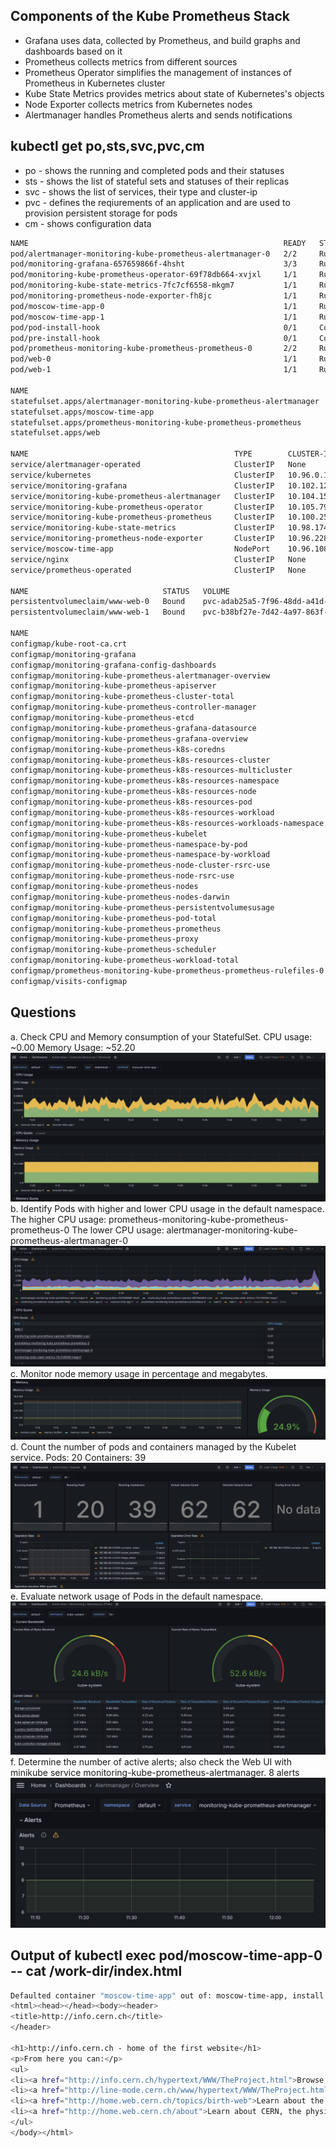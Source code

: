 ## Components of the Kube Prometheus Stack
* Grafana uses data, collected by Prometheus, and build graphs and dashboards based on it 
* Prometheus collects metrics from different sources 
* Prometheus Operator simplifies the management of instances of Prometheus in Kubernetes cluster
* Kube State Metrics provides metrics about state of Kubernetes's objects
* Node Exporter collects metrics from Kubernetes nodes
* Alertmanager handles Prometheus alerts and sends notifications


## kubectl get po,sts,svc,pvc,cm
* po - shows the running and completed pods and their statuses
* sts - shows the list of stateful sets and statuses of their replicas
* svc - shows the list of services, their type and cluster-ip
* pvc - defines the reqiurements of an application and are used to provision persistent storage for pods
* cm - shows configuration data

```bash
NAME                                                         READY   STATUS      RESTARTS   AGE
pod/alertmanager-monitoring-kube-prometheus-alertmanager-0   2/2     Running     0          98s
pod/monitoring-grafana-657659866f-4hsht                      3/3     Running     0          103s
pod/monitoring-kube-prometheus-operator-69f78db664-xvjxl     1/1     Running     0          103s
pod/monitoring-kube-state-metrics-7fc7cf6558-mkgm7           1/1     Running     0          103s
pod/monitoring-prometheus-node-exporter-fh8jc                1/1     Running     0          103s
pod/moscow-time-app-0                                        1/1     Running     0          64s
pod/moscow-time-app-1                                        1/1     Running     0          64s
pod/pod-install-hook                                         0/1     Completed   0          65s
pod/pre-install-hook                                         0/1     Completed   0          65s
pod/prometheus-monitoring-kube-prometheus-prometheus-0       2/2     Running     0          98s
pod/web-0                                                    1/1     Running     0          3m1s
pod/web-1                                                    1/1     Running     0          2m46s

NAME                                                                    READY   AGE
statefulset.apps/alertmanager-monitoring-kube-prometheus-alertmanager   1/1     98s
statefulset.apps/moscow-time-app                                        2/2     65s
statefulset.apps/prometheus-monitoring-kube-prometheus-prometheus       1/1     98s
statefulset.apps/web                                                    2/2     6d13h

NAME                                              TYPE        CLUSTER-IP       EXTERNAL-IP   PORT(S)                      AGE
service/alertmanager-operated                     ClusterIP   None             <none>        9093/TCP,9094/TCP,9094/UDP   98s
service/kubernetes                                ClusterIP   10.96.0.1        <none>        443/TCP                      35d
service/monitoring-grafana                        ClusterIP   10.102.129.149   <none>        80/TCP                       103s
service/monitoring-kube-prometheus-alertmanager   ClusterIP   10.104.156.213   <none>        9093/TCP,8080/TCP            103s
service/monitoring-kube-prometheus-operator       ClusterIP   10.105.79.252    <none>        443/TCP                      103s
service/monitoring-kube-prometheus-prometheus     ClusterIP   10.100.25.251    <none>        9090/TCP,8080/TCP            103s
service/monitoring-kube-state-metrics             ClusterIP   10.98.174.57     <none>        8080/TCP                     103s
service/monitoring-prometheus-node-exporter       ClusterIP   10.96.228.63     <none>        9100/TCP                     103s
service/moscow-time-app                           NodePort    10.96.108.127    <none>        80:31904/TCP                 65s
service/nginx                                     ClusterIP   None             <none>        80/TCP                       6d13h
service/prometheus-operated                       ClusterIP   None             <none>        9090/TCP                     98s

NAME                              STATUS   VOLUME                                     CAPACITY   ACCESS MODES   STORAGECLASS   AGE
persistentvolumeclaim/www-web-0   Bound    pvc-adab25a5-7f96-48dd-a41d-53f972b3d987   1Gi        RWO            standard       6d13h
persistentvolumeclaim/www-web-1   Bound    pvc-b38bf27e-7d42-4a97-863f-4cce332d8bed   1Gi        RWO            standard       6d13h

NAME                                                                     DATA   AGE
configmap/kube-root-ca.crt                                               1      35d
configmap/monitoring-grafana                                             1      103s
configmap/monitoring-grafana-config-dashboards                           1      103s
configmap/monitoring-kube-prometheus-alertmanager-overview               1      103s
configmap/monitoring-kube-prometheus-apiserver                           1      103s
configmap/monitoring-kube-prometheus-cluster-total                       1      103s
configmap/monitoring-kube-prometheus-controller-manager                  1      103s
configmap/monitoring-kube-prometheus-etcd                                1      103s
configmap/monitoring-kube-prometheus-grafana-datasource                  1      103s
configmap/monitoring-kube-prometheus-grafana-overview                    1      103s
configmap/monitoring-kube-prometheus-k8s-coredns                         1      103s
configmap/monitoring-kube-prometheus-k8s-resources-cluster               1      103s
configmap/monitoring-kube-prometheus-k8s-resources-multicluster          1      103s
configmap/monitoring-kube-prometheus-k8s-resources-namespace             1      103s
configmap/monitoring-kube-prometheus-k8s-resources-node                  1      103s
configmap/monitoring-kube-prometheus-k8s-resources-pod                   1      103s
configmap/monitoring-kube-prometheus-k8s-resources-workload              1      103s
configmap/monitoring-kube-prometheus-k8s-resources-workloads-namespace   1      103s
configmap/monitoring-kube-prometheus-kubelet                             1      103s
configmap/monitoring-kube-prometheus-namespace-by-pod                    1      103s
configmap/monitoring-kube-prometheus-namespace-by-workload               1      103s
configmap/monitoring-kube-prometheus-node-cluster-rsrc-use               1      103s
configmap/monitoring-kube-prometheus-node-rsrc-use                       1      103s
configmap/monitoring-kube-prometheus-nodes                               1      103s
configmap/monitoring-kube-prometheus-nodes-darwin                        1      103s
configmap/monitoring-kube-prometheus-persistentvolumesusage              1      103s
configmap/monitoring-kube-prometheus-pod-total                           1      103s
configmap/monitoring-kube-prometheus-prometheus                          1      103s
configmap/monitoring-kube-prometheus-proxy                               1      103s
configmap/monitoring-kube-prometheus-scheduler                           1      103s
configmap/monitoring-kube-prometheus-workload-total                      1      103s
configmap/prometheus-monitoring-kube-prometheus-prometheus-rulefiles-0   35     95s
configmap/visits-configmap                                               1      6d2h
```

## Questions
a. Check CPU and Memory consumption of your StatefulSet.
CPU usage: ~0.00
Memory Usage: ~52.20
![alt text](screenshots/statefulset.png)
b. Identify Pods with higher and lower CPU usage in the default namespace.
The higher CPU usage:
prometheus-monitoring-kube-prometheus-prometheus-0
The lower CPU usage: alertmanager-monitoring-kube-prometheus-alertmanager-0
![alt text](screenshots/pods.png)
c. Monitor node memory usage in percentage and megabytes.
![alt text](screenshots/memory.png)
d. Count the number of pods and containers managed by the Kubelet service.
Pods: 20
Containers: 39
![alt text](screenshots/kubelet.png)
e. Evaluate network usage of Pods in the default namespace.
![alt text](screenshots/usageOfPods.png)
f. Determine the number of active alerts; also check the Web UI with minikube service monitoring-kube-prometheus-alertmanager.
8 alerts
![alt text](screenshots/alerts.png)


## Output of kubectl exec pod/moscow-time-app-0 -- cat /work-dir/index.html
```bash
Defaulted container "moscow-time-app" out of: moscow-time-app, install (init), container-1 (init)
<html><head></head><body><header>
<title>http://info.cern.ch</title>
</header>

<h1>http://info.cern.ch - home of the first website</h1>
<p>From here you can:</p>
<ul>
<li><a href="http://info.cern.ch/hypertext/WWW/TheProject.html">Browse the first website</a></li>
<li><a href="http://line-mode.cern.ch/www/hypertext/WWW/TheProject.html">Browse the first website using the line-mode browser simulator</a></li>
<li><a href="http://home.web.cern.ch/topics/birth-web">Learn about the birth of the web</a></li>
<li><a href="http://home.web.cern.ch/about">Learn about CERN, the physics laboratory where the web was born</a></li>
</ul>
</body></html>
```